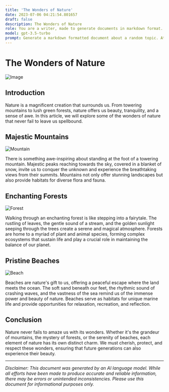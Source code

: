 ```yaml
---
title: 'The Wonders of Nature'
date: 2023-07-06 04:21:54.801657
draft: false
description: The Wonders of Nature
role: You are a writer, made to generate documents in markdown format. It is very important that all of the documents you generate are in valid markdown format.
model: gpt-3.5-turbo
prompt: Generate a markdown formatted document about a random topic. At the bottom, include a disclaimer explaining that the document was generated by you. The first line of the document should be the title. Make sure that the entire document is in proper markdown format, using a mix of various tags to make the document visually appealing.
---
```


# The Wonders of Nature

![Image](https://example.com/image.jpg)

## Introduction

Nature is a magnificent creation that surrounds us. From towering mountains to lush green forests, nature offers us beauty, tranquility, and a sense of awe. In this article, we will explore some of the wonders of nature that never fail to leave us spellbound.

## Majestic Mountains

![Mountain](https://example.com/mountain.jpg)

There is something awe-inspiring about standing at the foot of a towering mountain. Majestic peaks reaching towards the sky, covered in a blanket of snow, invite us to conquer the unknown and experience the breathtaking views from their summits. Mountains not only offer stunning landscapes but also provide habitats for diverse flora and fauna.

## Enchanting Forests

![Forest](https://example.com/forest.jpg)

Walking through an enchanting forest is like stepping into a fairytale. The rustling of leaves, the gentle sound of a stream, and the golden sunlight seeping through the trees create a serene and magical atmosphere. Forests are home to a myriad of plant and animal species, forming complex ecosystems that sustain life and play a crucial role in maintaining the balance of our planet.

## Pristine Beaches

![Beach](https://example.com/beach.jpg)

Beaches are nature's gift to us, offering a peaceful escape where the land meets the ocean. The soft sand beneath our feet, the rhythmic sound of crashing waves, and the vastness of the sea remind us of the immense power and beauty of nature. Beaches serve as habitats for unique marine life and provide opportunities for relaxation, recreation, and reflection.

## Conclusion

Nature never fails to amaze us with its wonders. Whether it's the grandeur of mountains, the mystery of forests, or the serenity of beaches, each element of nature has its own distinct charm. We must cherish, protect, and respect these wonders, ensuring that future generations can also experience their beauty.

---

*Disclaimer: This document was generated by an AI language model. While all efforts have been made to produce accurate and reliable information, there may be errors or unintended inconsistencies. Please use this document for informational purposes only.*